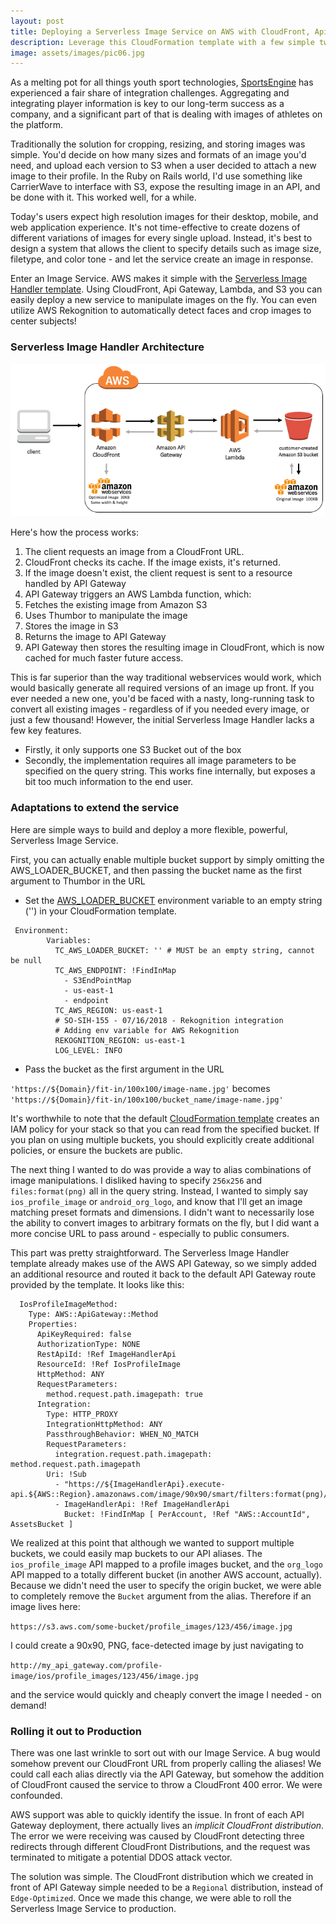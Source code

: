 ```yaml
---
layout: post
title: Deploying a Serverless Image Service on AWS with CloudFront, Api Gateway, S3, AWS Lambda, and Thumbor
description: Leverage this CloudFormation template with a few simple tweaks to deploy a cost-effective Image Service to your platform.
image: assets/images/pic06.jpg
---
```


As a melting pot for all things youth sport technologies, [SportsEngine](https://sportsengine.com) has experienced a fair share of integration challenges. Aggregating and integrating player information is key to our long-term success as a company, and a significant part of that is dealing with images of athletes on the platform.

Traditionally the solution for cropping, resizing, and storing images was simple. You'd decide on how many sizes and formats of an image you'd need, and upload each version to S3 when a user decided to attach a new image to their profile. In the Ruby on Rails world, I'd use something like CarrierWave to interface with S3, expose the resulting image in an API, and be done with it. This worked well, for a while.

Today's users expect high resolution images for their desktop, mobile, and web application experience. It's not time-effective to create dozens of different variations of images for every single upload. Instead, it's best to design a system that allows the client to specify details such as image size, filetype, and color tone - and let the service create an image in response.

Enter an Image Service. AWS makes it simple with the [Serverless Image Handler template](https://aws.amazon.com/answers/web-applications/serverless-image-handler/). Using CloudFront, Api Gateway, Lambda, and S3 you can easily deploy a new service to manipulate images on the fly. You can even utilize AWS Rekognition to automatically detect faces and crop images to center subjects!

### Serverless Image Handler Architecture
<span class="image fit"><img src="/assets/images/serverless_image_handler.png" alt="Serverless Image Handler Architecture Diagram" /></span>

Here's how the process works:
1. The client requests an image from a CloudFront URL.
2. CloudFront checks its cache. If the image exists, it's returned.
3. If the image doesn't exist, the client request is sent to a resource handled by API Gateway
4. API Gateway triggers an AWS Lambda function, which:
5. Fetches the existing image from Amazon S3
6. Uses Thumbor to manipulate the image
7. Stores the image in S3
8. Returns the image to API Gateway
9. API Gateway then stores the resulting image in CloudFront, which is now cached for much faster future access.

This is far superior than the way traditional webservices would work, which would basically generate all required versions of an image up front. If you ever needed a new one, you'd be faced with a nasty, long-running task to convert all existing images - regardless of if you needed every image, or just a few thousand!
However, the initial Serverless Image Handler lacks a few key features.
- Firstly, it only supports one S3 Bucket out of the box
- Secondly, the implementation requires all image parameters to be specified on the query string. This works fine internally, but exposes a bit too much information to the end user.


### Adaptations to extend the service
Here are simple ways to build and deploy a more flexible, powerful, Serverless Image Service.

First, you can actually enable multiple bucket support by simply omitting the AWS_LOADER_BUCKET, and then passing the bucket name as the first argument to Thumbor in the URL
- Set the [AWS_LOADER_BUCKET](https://github.com/awslabs/serverless-image-handler/blob/f47c7c7c8a29e605921297a4bf301a24637f10b1/deployment/serverless-image-handler.template#L366) environment variable to an empty string ('') in your CloudFormation template.

```
 Environment:
        Variables:
          TC_AWS_LOADER_BUCKET: '' # MUST be an empty string, cannot be null
          TC_AWS_ENDPOINT: !FindInMap
            - S3EndPointMap
            - us-east-1
            - endpoint
          TC_AWS_REGION: us-east-1
          # SO-SIH-155 - 07/16/2018 - Rekognition integration
          # Adding env variable for AWS Rekognition
          REKOGNITION_REGION: us-east-1
          LOG_LEVEL: INFO
```

- Pass the bucket as the first argument in the URL

`'https://${Domain}/fit-in/100x100/image-name.jpg'` becomes `'https://${Domain}/fit-in/100x100/bucket_name/image-name.jpg'`

It's worthwhile to note that the default [CloudFormation template](https://github.com/awslabs/serverless-image-handler/blob/master/deployment/serverless-image-handler.template#L237) creates an IAM policy for your stack so that you can read from the specified bucket. If you plan on using multiple buckets, you should explicitly create additional policies, or ensure the buckets are public.

The next thing I wanted to do was provide a way to alias combinations of image manipulations. I disliked having to specify `256x256` and `files:format(png)` all in the query string. Instead, I wanted to simply say `ios_profile_image` or `android_org_logo`, and know that I'll get an image matching preset formats and dimensions. I didn't want to necessarily lose the ability to convert images to arbitrary formats on the fly, but I did want a more concise URL to pass around - especially to public consumers.

This part was pretty straightforward. The Serverless Image Handler template already makes use of the AWS API Gateway, so we simply added an additional resource and routed it back to the default API Gateway route provided by the template. It looks like this:
```
  IosProfileImageMethod:
    Type: AWS::ApiGateway::Method
    Properties:
      ApiKeyRequired: false
      AuthorizationType: NONE
      RestApiId: !Ref ImageHandlerApi
      ResourceId: !Ref IosProfileImage
      HttpMethod: ANY
      RequestParameters:
        method.request.path.imagepath: true
      Integration:
        Type: HTTP_PROXY
        IntegrationHttpMethod: ANY
        PassthroughBehavior: WHEN_NO_MATCH
        RequestParameters:
          integration.request.path.imagepath: method.request.path.imagepath
        Uri: !Sub
          - "https://${ImageHandlerApi}.execute-api.${AWS::Region}.amazonaws.com/image/90x90/smart/filters:format(png)/${Bucket}/{imagepath}"
          - ImageHandlerApi: !Ref ImageHandlerApi
            Bucket: !FindInMap [ PerAccount, !Ref "AWS::AccountId", AssetsBucket ]
```

We realized at this point that although we wanted to support multiple buckets, we could easily map buckets to our API aliases. The `ios_profile_image` API mapped to a profile images bucket, and the `org_logo` API mapped to a totally different bucket (in another AWS account, actually). Because we didn't need the user to specify the origin bucket, we were able to completely remove the `Bucket` argument from the alias. Therefore if an image lives here:

`https://s3.aws.com/some-bucket/profile_images/123/456/image.jpg`

I could create a 90x90, PNG, face-detected image by just navigating to

`http://my_api_gateway.com/profile-image/ios/profile_images/123/456/image.jpg`

and the service would quickly and cheaply convert the image I needed - on demand!

### Rolling it out to Production
There was one last wrinkle to sort out with our Image Service. A bug would somehow prevent our CloudFront URL from properly calling the aliases! We could call each alias directly via the API Gateway, but somehow the addition of CloudFront caused the service to throw a CloudFront 400 error. We were confounded.

AWS support was able to quickly identify the issue. In front of each API Gateway deployment, there actually lives an *implicit CloudFront distribution*. The error we were receiving was caused by CloudFront detecting three redirects through different CloudFront Distributions, and the request was terminated to mitigate a potential DDOS attack vector.

The solution was simple. The CloudFront distribution which we created in front of API Gateway simple needed to be a `Regional` distribution, instead of `Edge-Optimized`. Once we made this change, we were able to roll the Serverless Image Service to production.
